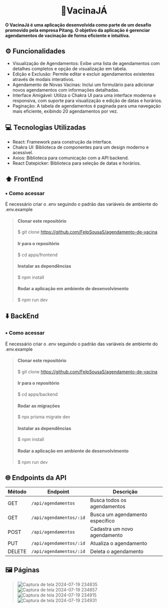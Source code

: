 <h1 align="center"><strong> 💉VacinaJÁ </strong></h1>

#### O VacinaJá é uma aplicação desenvolvida como parte de um desafio promovido pela empresa Pitang. O objetivo da aplicação é gerenciar agendamentos de vacinação de forma eficiente e intuitiva.

## ⚙️ Funcionalidades
- Visualização de Agendamentos: Exibe uma lista de agendamentos com detalhes completos e opção de visualização em tabela.
- Edição e Exclusão: Permite editar e excluir agendamentos existentes através de modais interativos.
- Agendamento de Novas Vacinas: Inclui um formulário para adicionar novos agendamentos com informações detalhadas.
- Interface Amigável: Utiliza o Chakra UI para uma interface moderna e responsiva, com suporte para visualização e edição de datas e horários.
- Paginação: A tabela de agendamentos é paginada para uma navegação mais eficiente, exibindo 20 agendamentos por vez.

 ## 💻 Tecnologias Utilizadas
- React: Framework para construção da interface.
- Chakra UI: Biblioteca de componentes para um design moderno e acessível.
- Axios: Biblioteca para comunicação com a API backend.
- React Datepicker: Biblioteca para seleção de datas e horários.


  
## :arrow_up:  FrontEnd

### ▪️ Como acessar

É necessário criar o .env seguindo o padrão das variáveis de ambiente do .env.example

> #### Clonar este repositório
> $ git clone https://github.com/FelpSousaS/agendamento-de-vacina
> #### Ir para o repositório
> $ cd apps/frontend
> #### Instalar as dependências
> $ npm install
> #### Rodar a aplicação em ambiente de desenvolvimento
> $ npm run dev

##  :arrow_down:  BackEnd

### ▪️ Como acessar

É necessário criar o .env seguindo o padrão das variáveis de ambiente do .env.example

> #### Clonar este repositório
> $ git clone https://github.com/FelpSousaS/agendamento-de-vacina
> #### Ir para o repositório
> $ cd apps/backend
> #### Rodar as migrações
> $ npx prisma migrate dev
> #### Instalar as dependências
> $ npm install
> #### Rodar a aplicação em ambiente de desenvolvimento
> $ npm run dev

## 🌐 Endpoints da API

| Método | Endpoint                  | Descrição                           |
|--------|---------------------------|-------------------------------------|
| GET    | `/api/agendamentos`       | Busca todos os agendamentos         |
| GET    | `/api/agendamentos/:id`   | Busca um agendamento específico     |
| POST   | `/api/agendamentos`       | Cadastra um novo agendamento        |
| PUT    | `/api/agendamentos/:id`   | Atualiza o agendamento              |
| DELETE | `/api/agendamentos/:id`   | Deleta o agendamento                |

## 🖼️ Páginas


> ![Captura de tela 2024-07-19 234835](https://github.com/user-attachments/assets/e5e9ae20-747c-406f-b9cf-791086305bf7)
> ![Captura de tela 2024-07-19 234857](https://github.com/user-attachments/assets/d2a713e0-65a9-45f4-85df-de3d1d2df421)
> ![Captura de tela 2024-07-19 234915](https://github.com/user-attachments/assets/e82ae348-da1e-4586-bbb3-282ffd477fa0)
> ![Captura de tela 2024-07-19 234931](https://github.com/user-attachments/assets/91ff104e-3436-43b2-89ae-eda73e25f2b1)


